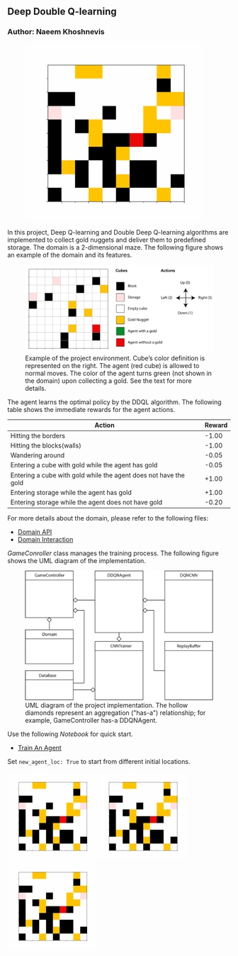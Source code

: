 ## Deep Double Q-learning
### Author: Naeem Khoshnevis

<figure class="image">
<!-- ![DQlearning Demo](figures/animation_20201003101019.gif) -->
<img src="figures/animation_20201003101019.gif" width="400">
</figure>

In this project, Deep Q-learning and Double Deep Q-learning algorithms are implemented to collect gold nuggets and deliver them to predefined storage. The domain is a 2-dimensional maze. The following figure shows an example of the domain and its features.


<figure class="image">
  <img src="figures/domain_example.png" alt="figures/domain_example.png" width="600">
  <figcaption>Example of the project environment. Cube’s color definition is represented on the right. The agent (red cube) is allowed to normal moves. The color of the agent turns green (not shown in the domain) upon collecting a gold. See the text for more details.</figcaption>
</figure>

The agent learns the optimal policy by the DDQL algorithm. The following table shows the immediate rewards for the agent actions. 


|                             Action                                |  Reward | 
| ----------------------------------------------------------------- | ------- |
| Hitting the borders                                               |   -1.00 |
| Hitting the blocks(walls)                                         |   -1.00 |
| Wandering around                                                  |   -0.05 |
| Entering a cube with gold while the agent has gold                |   -0.05 |
| Entering a cube with gold while the agent does not have the gold  |   +1.00 |
| Entering storage while the agent has gold                         |   +1.00 |
| Entering storage while the agent does not have gold               |   -0.20 |

For more details about the domain, please refer to the following files:
- [Domain API](domain.py)
- [Domain Interaction](domain_prep.ipynb)

*GameConroller* class manages the training process. The following figure shows the UML diagram of the implementation. 

<figure class="image">
  <img src="figures/implementation.png" alt="figures/implementation.png" width="600">
  <figcaption>UML diagram of the project implementation. The hollow diamonds represent an aggregation ("has-a") relationship; for example, GameController has-a DDQNAgent.
  </figcaption>
</figure>

Use the following *Notebook* for quick start.
- [Train An Agent](train_an_agent.ipynb)

Set `new_agent_loc: True` to start from different initial locations.

<p float="left">
  <img src="figures/animation_20201003101019.gif" width="200">
  <img src="figures/animation_20201003101019.gif" width="200">
  <img src="figures/animation_20201003101019.gif" width="200">
</p>










